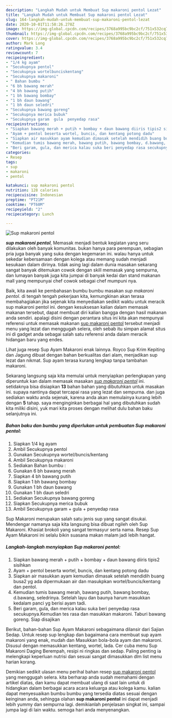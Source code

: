 ```yaml
---
description: "Langkah Mudah untuk Membuat Sup makaroni pentol Lezat"
title: "Langkah Mudah untuk Membuat Sup makaroni pentol Lezat"
slug: 164-langkah-mudah-untuk-membuat-sup-makaroni-pentol-lezat
date: 2020-10-01T11:58:26.278Z
image: https://img-global.cpcdn.com/recipes/3768a995bc9bc2cf/751x532cq70/sup-makaroni-pentol-foto-resep-utama.jpg
thumbnail: https://img-global.cpcdn.com/recipes/3768a995bc9bc2cf/751x532cq70/sup-makaroni-pentol-foto-resep-utama.jpg
cover: https://img-global.cpcdn.com/recipes/3768a995bc9bc2cf/751x532cq70/sup-makaroni-pentol-foto-resep-utama.jpg
author: Mark Long
ratingvalue: 3.4
reviewcount: 7
recipeingredient:
- "1/4 kg ayam"
- "Secukupnya pentol"
- "Secukupnya wortelbunciskentang"
- "Secukupnya makaroni"
- " Bahan bumbu "
- "6 bh bawang merah"
- "4 bh bawang putih"
- "1 bh bawang bombay"
- "1 bh daun bawang"
- "1 bh daun seledri"
- "Secukupnya bawang goreng"
- "Secukupnya merica bubuk"
- "Secukupnya garam  gula  penyedap rasa"
recipeinstructions:
- "Siapkan bawang merah + putih + bombay + daun bawang diiris tipis2 sisihkan"
- "Ayam + pentol beserta wortel, buncis, dan kentang potong dadu"
- "Siapkan air masukkan ayam kemudian dimasak setelah mendidih buang busa2 yg ada dipermukaan air dan masukpkan wortel/buncis/kentang dan pentol."
- "Kemudian tumis bawang merah, bawang putih, bawang bombay, d.bawang, seledrinya. Setelah layu dan baunya harum masukkan kedalam panci yg berisi ayam tadi."
- "Beri garam, gula, dan merica kalau suka beri penyedap rasa secukupnya.Kemudian tes rasa dan masukkan makaroni. Taburi bawang goreng. Siap disajikan"
categories:
- Resep
tags:
- sup
- makaroni
- pentol

katakunci: sup makaroni pentol 
nutrition: 128 calories
recipecuisine: Indonesian
preptime: "PT21M"
cooktime: "PT60M"
recipeyield: "2"
recipecategory: Lunch

---
```



![Sup makaroni pentol](https://img-global.cpcdn.com/recipes/3768a995bc9bc2cf/751x532cq70/sup-makaroni-pentol-foto-resep-utama.jpg)

<b><i>sup makaroni pentol</i></b>, Memasak menjadi bentuk kegiatan yang seru dilakukan oleh banyak komunitas. bukan hanya para perempuan, sebagian pria juga banyak yang suka dengan kegemaran ini. walau hanya untuk sekedar kebersamaan dengan kolega atau memang sudah menjadi kesukaan dalam dirinya. tidak asing lagi dalam dunia masakan sekarang sangat banyak ditemukan cowok dengan skill memasak yang sempurna, dan lumayan banyak juga kita jumpai di banyak kedai dan stand makanan mall yang mempunyai chef cowok sebagai chef mumpuni nya.

Baik, kita awali ke pembahasan bumbu bumbu masakan <i>sup makaroni pentol</i>. di tengah tengah pekerjaan kita, kemungkinan akan terasa membahagiakan jika sejenak kita menyediakan sedikit waktu untuk meracik sup makaroni pentol ini. dengan kesuksesan kalian dalam memasak makanan tersebut, dapat membuat diri kalian bangga dengan hasil makanan anda sendiri. apalagi disini dengan perantara situs ini kita akan mempunyai referensi untuk memasak makanan <u>sup makaroni pentol</u> tersebut menjadi menu yang lezat dan menggugah selera, oleh sebab itu simpan alamat situs ini di gadget anda sebagai salah satu referensi anda dalam meracik hidangan baru yang endes.

Lihat juga resep Sup Ayam Makaroni enak lainnya. Royco Sup Krim Kepiting dan Jagung dibuat dengan bahan berkualitas dari alam, menjadikan sup lezat dan nikmat. Sup ayam terasa kurang lengkap tanpa tambahan makaroni.


Sekarang langsung saja kita memulai untuk menyiapkan perlengkapan yang diperuntuk kan dalam memasak masakan <u><i>sup makaroni pentol</i></u> ini. setidaknya bisa disiapkan <b>13</b> bahan bahan yang dibutuhkan untuk masakan ini. supaya nantinya dapat tercapai rasa yang lezat dan sempurna. dan juga sediakan waktu anda sejenak, karena anda akan memulainya kurang lebih dengan <b>5</b> tahap. saya menginginkan berbagai hal yang dibutuhkan sudah kita miliki disini, yuk mari kita proses dengan melihat dulu bahan baku selanjutnya ini.

<!--inarticleads1-->

##### Bahan baku dan bumbu yang diperlukan untuk pembuatan Sup makaroni pentol:

1. Siapkan 1/4 kg ayam
1. Ambil Secukupnya pentol
1. Gunakan Secukupnya wortel/buncis/kentang
1. Ambil Secukupnya makaroni
1. Sediakan  Bahan bumbu :
1. Gunakan 6 bh bawang merah
1. Siapkan 4 bh bawang putih
1. Siapkan 1 bh bawang bombay
1. Gunakan 1 bh daun bawang
1. Gunakan 1 bh daun seledri
1. Sediakan Secukupnya bawang goreng
1. Siapkan Secukupnya merica bubuk
1. Ambil Secukupnya garam + gula + penyedap rasa


Sup Makaroni merupakan salah satu jenis sup yang sangat disukai. Mendengar namanya saja kita langsung bisa dibuat ngileh oleh Sup Makaroni. Khasiat brokoli yang sangat termasyur serta nama. Resep Sup Ayam Makaroni ini selalu bikin suasana makan malam jadi lebih hangat. 

<!--inarticleads2-->

##### Langkah-langkah menyiapkan Sup makaroni pentol:

1. Siapkan bawang merah + putih + bombay + daun bawang diiris tipis2 sisihkan
1. Ayam + pentol beserta wortel, buncis, dan kentang potong dadu
1. Siapkan air masukkan ayam kemudian dimasak setelah mendidih buang busa2 yg ada dipermukaan air dan masukpkan wortel/buncis/kentang dan pentol.
1. Kemudian tumis bawang merah, bawang putih, bawang bombay, d.bawang, seledrinya. Setelah layu dan baunya harum masukkan kedalam panci yg berisi ayam tadi.
1. Beri garam, gula, dan merica kalau suka beri penyedap rasa secukupnya.Kemudian tes rasa dan masukkan makaroni. Taburi bawang goreng. Siap disajikan


Berikut, bahan-bahan Sup Ayam Makaroni sebagaimana dilansir dari Sajian Sedap. Untuk resep sup lengkap dan bagaimana cara membuat sup ayam makaroni yang enak, mudah dan Masukkan bola-bola ayam dan makaroni. Disusul dengan memasukkan kentang, wortel, lada. Cer cuba menu Sup Makaroni Daging Berempah, resipi ni ringkas dan sedap. Paling penting ia melengkapi keperluan nutrisi dan sesuai sangat dimasukkan dlm list menu harian korang. 

Demikian sedikit ulasan menu perihal bahan resep <u>sup makaroni pentol</u> yang menggugah selera. kita berharap anda sudah memahami dengan artikel diatas, dan kamu dapat membuat ulang di saat lain untuk di hidangkan dalam berbagai acara acara keluarga atau kolega kamu. kalian dapat menyesuaikan bumbu bumbu yang tersedia diatas sesuai dengan keinginan anda, sehingga olahan <b>sup makaroni pentol</b> ini dapat menjadi lebih yummy dan sempurna lagi. demikianlah penjelasan singkat ini, sampai jumpa lagi di lain waktu. semoga hari anda menyenangkan.

